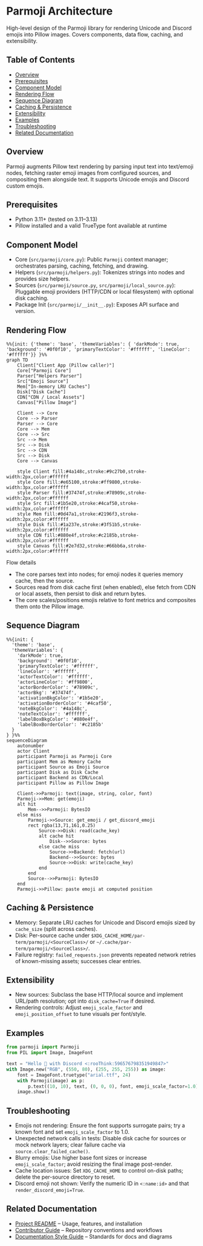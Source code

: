 # Parmoji Architecture

High-level design of the Parmoji library for rendering Unicode and Discord emojis into Pillow images. Covers components, data flow, caching, and extensibility.

## Table of Contents
- [Overview](#overview)
- [Prerequisites](#prerequisites)
- [Component Model](#component-model)
- [Rendering Flow](#rendering-flow)
- [Sequence Diagram](#sequence-diagram)
- [Caching & Persistence](#caching--persistence)
- [Extensibility](#extensibility)
- [Examples](#examples)
- [Troubleshooting](#troubleshooting)
- [Related Documentation](#related-documentation)

## Overview
Parmoji augments Pillow text rendering by parsing input text into text/emoji nodes, fetching raster emoji images from configured sources, and compositing them alongside text. It supports Unicode emojis and Discord custom emojis.

## Prerequisites
- Python 3.11+ (tested on 3.11–3.13)
- Pillow installed and a valid TrueType font available at runtime

## Component Model
- Core (`src/parmoji/core.py`): Public `Parmoji` context manager; orchestrates parsing, caching, fetching, and drawing.
- Helpers (`src/parmoji/helpers.py`): Tokenizes strings into nodes and provides size helpers.
- Sources (`src/parmoji/source.py`, `src/parmoji/local_source.py`): Pluggable emoji providers (HTTP/CDN or local filesystem) with optional disk caching.
- Package Init (`src/parmoji/__init__.py`): Exposes API surface and version.

## Rendering Flow
```mermaid
%%{init: {'theme': 'base', 'themeVariables': { 'darkMode': true, 'background': '#0f0f10', 'primaryTextColor': '#ffffff', 'lineColor': '#ffffff'}} }%%
graph TD
    Client["Client App (Pillow caller)"]
    Core["Parmoji Core"]
    Parser["Helpers Parser"]
    Src["Emoji Source"]
    Mem["In-memory LRU Caches"]
    Disk["Disk Cache"]
    CDN["CDN / Local Assets"]
    Canvas["Pillow Image"]

    Client --> Core
    Core --> Parser
    Parser --> Core
    Core --> Mem
    Core --> Src
    Src --> Mem
    Src --> Disk
    Src --> CDN
    Src --> Disk
    Core --> Canvas

    style Client fill:#4a148c,stroke:#9c27b0,stroke-width:2px,color:#ffffff
    style Core fill:#e65100,stroke:#ff9800,stroke-width:3px,color:#ffffff
    style Parser fill:#37474f,stroke:#78909c,stroke-width:2px,color:#ffffff
    style Src fill:#1b5e20,stroke:#4caf50,stroke-width:2px,color:#ffffff
    style Mem fill:#0d47a1,stroke:#2196f3,stroke-width:2px,color:#ffffff
    style Disk fill:#1a237e,stroke:#3f51b5,stroke-width:2px,color:#ffffff
    style CDN fill:#880e4f,stroke:#c2185b,stroke-width:2px,color:#ffffff
    style Canvas fill:#2e7d32,stroke:#66bb6a,stroke-width:2px,color:#ffffff
```

Flow details
- The core parses text into nodes; for emoji nodes it queries memory cache, then the source.
- Sources read from disk cache first (when enabled), else fetch from CDN or local assets, then persist to disk and return bytes.
- The core scales/positions emojis relative to font metrics and composites them onto the Pillow image.

## Sequence Diagram
```mermaid
%%{init: {
  'theme': 'base',
  'themeVariables': {
    'darkMode': true,
    'background': '#0f0f10',
    'primaryTextColor': '#ffffff',
    'lineColor': '#ffffff',
    'actorTextColor': '#ffffff',
    'actorLineColor': '#ff9800',
    'actorBorderColor': '#78909c',
    'actorBkg': '#37474f',
    'activationBkgColor': '#1b5e20',
    'activationBorderColor': '#4caf50',
    'noteBkgColor': '#4a148c',
    'noteTextColor': '#ffffff',
    'labelBoxBkgColor': '#880e4f',
    'labelBoxBorderColor': '#c2185b'
  }
} }%%
sequenceDiagram
    autonumber
    actor Client
    participant Parmoji as Parmoji Core
    participant Mem as Memory Cache
    participant Source as Emoji Source
    participant Disk as Disk Cache
    participant Backend as CDN/Local
    participant Pillow as Pillow Image

    Client->>Parmoji: text(image, string, color, font)
    Parmoji->>Mem: get(emoji)
    alt hit
        Mem-->>Parmoji: BytesIO
    else miss
        Parmoji->>Source: get_emoji / get_discord_emoji
        rect rgba(13,71,161,0.25)
            Source->>Disk: read(cache_key)
            alt cache hit
                Disk-->>Source: bytes
            else cache miss
                Source->>Backend: fetch(url)
                Backend-->>Source: bytes
                Source->>Disk: write(cache_key)
            end
        end
        Source-->>Parmoji: BytesIO
    end
    Parmoji->>Pillow: paste emoji at computed position
```

## Caching & Persistence
- Memory: Separate LRU caches for Unicode and Discord emojis sized by `cache_size` (split across caches).
- Disk: Per-source cache under `$XDG_CACHE_HOME/par-term/parmoji/<SourceClass>/` or `~/.cache/par-term/parmoji/<SourceClass>/`.
- Failure registry: `failed_requests.json` prevents repeated network retries of known-missing assets; successes clear entries.

## Extensibility
- New sources: Subclass the base HTTP/local source and implement URL/path resolution; opt into `disk_cache=True` if desired.
- Rendering controls: Adjust `emoji_scale_factor` and `emoji_position_offset` to tune visuals per font/style.

## Examples
```python
from parmoji import Parmoji
from PIL import Image, ImageFont

text = "Hello 👋 with Discord <:rooThink:596576798351949847>"
with Image.new("RGB", (550, 80), (255, 255, 255)) as image:
    font = ImageFont.truetype("arial.ttf", 24)
    with Parmoji(image) as p:
        p.text((10, 10), text, (0, 0, 0), font, emoji_scale_factor=1.0)
    image.show()
```

## Troubleshooting
- Emojis not rendering: Ensure the font supports surrogate pairs; try a known font and set `emoji_scale_factor` to 1.0.
- Unexpected network calls in tests: Disable disk cache for sources or mock network layers; clear failure cache via `source.clear_failed_cache()`.
- Blurry emojis: Use higher base font sizes or increase `emoji_scale_factor`; avoid resizing the final image post-render.
- Cache location issues: Set `XDG_CACHE_HOME` to control on-disk paths; delete the per-source directory to reset.
- Discord emoji not shown: Verify the numeric ID in `<:name:id>` and that `render_discord_emoji=True`.

## Related Documentation
- [Project README](../README.md) – Usage, features, and installation
- [Contributor Guide](../AGENTS.md) – Repository conventions and workflows
- [Documentation Style Guide](./DOCUMENTATION_STYLE_GUIDE.md) – Standards for docs and diagrams
